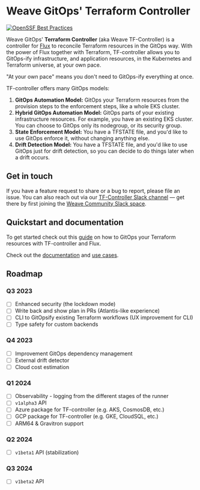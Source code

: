 # Weave GitOps' Terraform Controller

[![OpenSSF Best Practices](https://bestpractices.coreinfrastructure.org/projects/7761/badge)](https://bestpractices.coreinfrastructure.org/projects/7761)

Weave GitOps' **Terraform Controller** (aka Weave TF-Controller) is a controller for [Flux](https://fluxcd.io) to reconcile Terraform resources
in the GitOps way.
With the power of Flux together with Terraform, TF-controller allows you to GitOps-ify infrastructure,
and application resources, in the Kubernetes and Terraform universe, at your own pace.

"At your own pace" means you don't need to GitOps-ify everything at once.

TF-controller offers many GitOps models:
  1. **GitOps Automation Model:** GitOps your Terraform resources from the provision steps to the enforcement steps, like a whole EKS cluster.
  2. **Hybrid GitOps Automation Model:** GitOps parts of your existing infrastructure resources. For example, you have an existing EKS cluster.
     You can choose to GitOps only its nodegroup, or its security group.
  3. **State Enforcement Model:** You have a TFSTATE file, and you'd like to use GitOps enforce it, without changing anything else.
  4. **Drift Detection Model:** You have a TFSTATE file, and you'd like to use GitOps just for drift detection, so you can decide to do things later when a drift occurs.

## Get in touch

If you have a feature request to share or a bug to report, please file an issue. You can also reach out via our [TF-Controller Slack channel](https://weave-community.slack.com/archives/C054MR4UP88) — get there by first joining the [Weave Community Slack space](https://weave-community.slack.com).

## Quickstart and documentation

To get started check out this [guide](https://weaveworks.github.io/tf-controller/getting_started/) on how to GitOps your Terraform resources with TF-controller and Flux.

Check out the [documentation](https://weaveworks.github.io/tf-controller/) and [use cases](https://weaveworks.github.io/tf-controller/use_tf_controller/).

## Roadmap

### Q3 2023
  * [ ] Enhanced security (the lockdown mode)
  * [ ] Write back and show plan in PRs (Atlantis-like experience)
  * [ ] CLI to GitOpsify existing Terraform workflows (UX improvement for CLI) 
  * [ ] Type safety for custom backends

### Q4 2023
  * [ ] Improvement GitOps dependency management 
  * [ ] External drift detector
  * [ ] Cloud cost estimation 

### Q1 2024
  * [ ] Observability - logging from the different stages of the runner
  * [ ] `v1alpha3` API  
  * [ ] Azure package for TF-controller (e.g. AKS, CosmosDB, etc.)
  * [ ] GCP package for TF-controller (e.g. GKE, CloudSQL, etc.) 
  * [ ] ARM64 & Gravitron support

### Q2 2024
  * [ ] `v1beta1` API (stabilization)

### Q3 2024
  * [ ] `v1beta2` API
